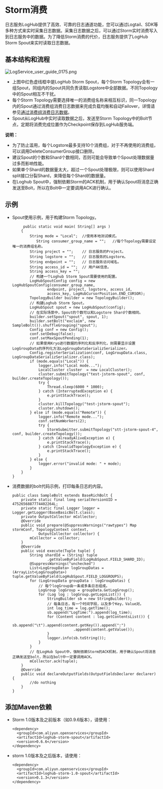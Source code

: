 # Storm消费

日志服务LogHub提供了高效、可靠的日志通道功能，您可以通过Logtail、SDK等多种方式来实时采集日志数据。采集日志数据之后，可以通过Storm实时消费写入到日志服务中的数据。为了降低Storm消费的代价，日志服务提供了LogHub Storm Spout来实时读取日志数据。

## 基本结构和流程

![LogService_user_guide_0175.png ](../images/p5809.png "基本结构和流程")

-   上图中红色虚线框中是LogHub Storm Spout，每个Storm Topology会有一组Spout，同组内的Spout共同负责读取Logstore中全部数据。不同Topology中的Spout相互不干扰。
-   每个Storm Topology需要选择唯一的消费组名称来相互标识，同一Topology内的Spout通过消费组消费日志数据来完成负载均衡和自动Failover，详情请参见[通过消费组消费日志数据](/intl.zh-CN/消费与投递/实时消费/多语言应用/消费组消费/通过消费组消费日志数据.md)。
-   Spout从LogHub中实时读取数据之后，发送至Storm Topology中的Bolt节点，定期将消费完成位置作为Checkpoint保存到LogHub服务端。

**说明：**

-   为了防止滥用，每个Logstore最多支持10个消费组，对于不再使用的消费组，可以调用DeleteConsumerGroup接口删除。
-   建议Spout的个数和Shard个数相同，否则可能会导致单个Spout处理数据量过多而影响性能。
-   如果单个Shard的数据量太大，超过一个Spout处理极限，则可以使用Shard split接口分裂Shard，来降低每个Shard的数据量。
-   在Loghub Spout中，强制依赖Storm的ACK机制，用于确认Spout将消息正确发送至Bolt，所以在Bolt中一定要调用ACK进行确认。

## 示例

-   Spout使用示例，用于构建Storm Topology。

    ```
         public static void main( String[] args )
        {     
            String mode = "Local";  //使用本地测试模式。
               String consumer_group_name = "";   //每个Topology需要设定唯一的消费组名称。
            String project = "";    // 日志服务的Project。 
            String logstore = "";   // 日志服务的Logstore。
            String endpoint = "";   // 日志服务访问域名。
            String access_id = "";  // 用户AK信息。
            String access_key = "";
            // 构建一个Loghub Storm Spout需要使用的配置。
            LogHubSpoutConfig config = new LogHubSpoutConfig(consumer_group_name,
                    endpoint, project, logstore, access_id,
                    access_key, LogHubCursorPosition.END_CURSOR);
            TopologyBuilder builder = new TopologyBuilder();
            // 构建Loghub Storm Spout。
            LogHubSpout spout = new LogHubSpout(config);
            // 在实际场景中，Spout的个数可以和Logstore Shard个数相同。
            builder.setSpout("spout", spout, 1);
            builder.setBolt("exclaim", new SampleBolt()).shuffleGrouping("spout");
            Config conf = new Config();
            conf.setDebug(false);
            conf.setMaxSpoutPending(1); 
            // 如果使用Kryo进行数据的序列化和反序列化，则需要显示设置LogGroupData的序列化方法LogGroupDataSerializSerializer。
            Config.registerSerialization(conf, LogGroupData.class, LogGroupDataSerializSerializer.class);
            if (mode.equals("Local")) {
                logger.info("Local mode...");
                LocalCluster cluster  = new LocalCluster();
                cluster.submitTopology("test-jstorm-spout", conf, builder.createTopology());
                try {
                    Thread.sleep(6000 * 1000);   
                } catch (InterruptedException e) {
                    e.printStackTrace();
                }  
                cluster.killTopology("test-jstorm-spout");
                cluster.shutdown();  
            } else if (mode.equals("Remote")) {
                logger.info("Remote mode...");
                conf.setNumWorkers(2);
                try {
                    StormSubmitter.submitTopology("stt-jstorm-spout-4", conf, builder.createTopology());
                } catch (AlreadyAliveException e) {
                    e.printStackTrace();
                } catch (InvalidTopologyException e) {
                    e.printStackTrace();
                }
            } else {
                logger.error("invalid mode: " + mode);
            }
        }
    }
    ```

-   消费数据的bolt代码示例，打印每条日志的内容。

    ```
    public class SampleBolt extends BaseRichBolt {
        private static final long serialVersionUID = 4752656887774402264L;
        private static final Logger logger = Logger.getLogger(BaseBasicBolt.class);
        private OutputCollector mCollector;
        @Override
        public void prepare(@SuppressWarnings("rawtypes") Map stormConf, TopologyContext context,
                OutputCollector collector) {
            mCollector = collector;
        }
        @Override
        public void execute(Tuple tuple) {
            String shardId = (String) tuple
                    .getValueByField(LogHubSpout.FIELD_SHARD_ID);
            @SuppressWarnings("unchecked")
            List<LogGroupData> logGroupDatas = (ArrayList<LogGroupData>) tuple.getValueByField(LogHubSpout.FIELD_LOGGROUPS);
            for (LogGroupData groupData : logGroupDatas) {
                // 每个logGroup由一条或多条日志组成。
                LogGroup logGroup = groupData.GetLogGroup();
                for (Log log : logGroup.getLogsList()) {
                    StringBuilder sb = new StringBuilder();
                    // 每条日志，有一个时间字段，以及多个Key，Value对。
                    int log_time = log.getTime();
                    sb.append("LogTime:").append(log_time);
                    for (Content content : log.getContentsList()) {
                        sb.append("\t").append(content.getKey()).append(":")
                                .append(content.getValue());
                    }
                    logger.info(sb.toString());
                }
            }
            // 在LogHub Spout中，强制依赖Storm的ACK机制，用于确认Spout将消息正确发送至bolt，所以在bolt中一定要调用ACK。
            mCollector.ack(tuple);
        }
        @Override
        public void declareOutputFields(OutputFieldsDeclarer declarer) {
            //do nothing
        }
    }
    ```


## 添加Maven依赖

-   Storm 1.0版本及之前版本（如0.9.6版本），请使用：

    ```
    <dependency>
      <groupId>com.aliyun.openservices</groupId>
      <artifactId>loghub-storm-spout</artifactId>
      <version>0.6.6</version>
    </dependency>
    ```

-   storm 1.0版本及之后版本，请使用：

    ```
    <dependency>
      <groupId>com.aliyun.openservices</groupId>
      <artifactId>loghub-storm-1.0-spout</artifactId>
      <version>0.1.3</version>
    </dependency>
    ```


